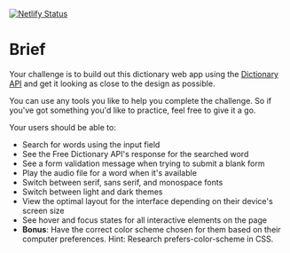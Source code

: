 [![Netlify Status](https://api.netlify.com/api/v1/badges/8236392e-c445-4899-bfe9-88fe69e3ffd4/deploy-status)](https://app.netlify.com/sites/dictionary-web-app-ines/deploys)
# Brief

Your challenge is to build out this dictionary web app using the [Dictionary API](https://dictionaryapi.dev/) and get it looking as close to the design as possible.

You can use any tools you like to help you complete the challenge. So if you've got something you'd like to practice, feel free to give it a go.

Your users should be able to:

- Search for words using the input field
- See the Free Dictionary API's response for the searched word
- See a form validation message when trying to submit a blank form
- Play the audio file for a word when it's available
- Switch between serif, sans serif, and monospace fonts
- Switch between light and dark themes
- View the optimal layout for the interface depending on their device's screen size
- See hover and focus states for all interactive elements on the page
- **Bonus**: Have the correct color scheme chosen for them based on their computer preferences. Hint: Research prefers-color-scheme in CSS.

